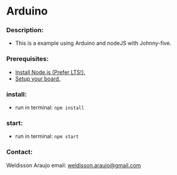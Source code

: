 # Arduino

### Description:
- This is a example using Arduino and nodeJS with Johnny-five.

### Prerequisites:
- [Install Node.js (Prefer LTS!).](https://nodejs.org/download/)
- [Setup your board.](https://raw.githubusercontent.com/WELDISSON/WELDISSON/main/README.md)

### install:
- run in terminal: `npm install`

### start: 
- run in terminal: `npm start`

### Contact:
Weldisson Araujo
email: weldisson.araujo@gmail.com
